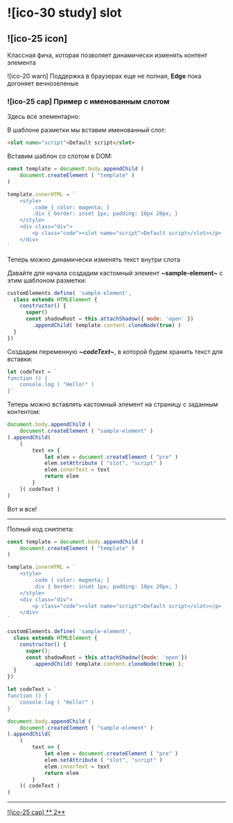 # ![ico-30 study] slot

## ![ico-25 icon]

Классная фича, которая позволяет динамически изменять контент элемента

![ico-20 warn] Поддержка в браузерах еще не полная, **Edge** пока догоняет вечнозеленые

### ![ico-25 cap] Пример с именованным слотом

Здесь все элементарно:

В шаблоне разметки мы вставим именованный слот:

~~~html
<slot name="script">Default script</slot>
~~~

Вставим шаблон со слотом в DOM:

~~~javascript
const template = document.body.appendChild (
    document.createElement ( "template" )
)

template.innerHTML = `
    <style>
        .code { color: magenta; }
        .div { border: inset 1px; padding: 10px 20px; }
    </style>
    <div class="div">
        <p class="code"><slot name="script">Default script</slot></p>
    </div>
`
~~~

Теперь можно динамически изменять текст внутри слота

Давайте для начала создадим кастомный элемент **~sample-element~** с этим шаблоном разметки:

~~~javascript
customElements.define( 'sample-element',
  class extends HTMLElement {
    constructor() {
      super()
      const shadowRoot = this.attachShadow({ mode: 'open' })
        .appendChild( template.content.cloneNode(true) )
  }
})
~~~

Создадим переменную **_~codeText~_**, в которой будем хранить текст для вставки:

~~~javascript
let codeText = `
function () {
    console.log ( "Hello!" )
}`
~~~

Теперь можно вставлять кастомный элемент на страницу с заданным контентом:

~~~javascript
document.body.appendChild (
    document.createElement ( "sample-element" )
).appendChild(
    (
        text => {
            let elem = document.createElement ( "pre" )
            elem.setAttribute ( "slot", "script" )
            elem.innerText = text
            return elem
        }
    )( codeText )
)
~~~

Вот и все!

___________________________________________________________

Полный код сниппета:

~~~~javascript
const template = document.body.appendChild (
    document.createElement ( "template" )
)

template.innerHTML = `
    <style>
        .code { color: magenta; }
        .div { border: inset 1px; padding: 10px 20px; }
    </style>
    <div class="div">
        <p class="code"><slot name="script">Default script</slot></p>
    </div>
`

customElements.define( 'sample-element',
  class extends HTMLElement {
    constructor() {
      super();
      const shadowRoot = this.attachShadow({mode: 'open'})
        .appendChild( template.content.cloneNode(true) );
  }
})

let codeText = `
function () {
    console.log ( "Hello!" )
}`

document.body.appendChild (
    document.createElement ( "sample-element" )
).appendChild(
    (
        text => {
            let elem = document.createElement ( "pre" )
            elem.setAttribute ( "slot", "script" )
            elem.innerText = text
            return elem
        }
    )( codeText )
)
~~~~

_____________________________________________________________________

[![ico-25 cap] ** 2**](https://repl.it/@garevna/web-component)
